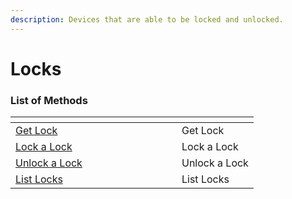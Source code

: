 ```yaml
---
description: Devices that are able to be locked and unlocked.
---
```


# Locks

### List of Methods

<table data-header-hidden><thead><tr><th width="250"></th><th></th></tr></thead><tbody><tr><td><a href="get-lock.md">Get Lock</a></td><td>Get Lock</td></tr><tr><td><a href="lock_door.md">Lock  a Lock</a></td><td>Lock  a Lock</td></tr><tr><td><a href="unlock_door.md">Unlock a Lock</a></td><td>Unlock a Lock</td></tr><tr><td><a href="list-locks.md">List Locks</a></td><td>List Locks</td></tr></tbody></table>
